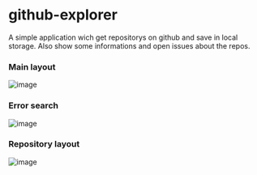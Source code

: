 # github-explorer

A simple application wich get repositorys on github and save in local storage. 
Also show some informations and open issues about the repos.



### Main layout
![image](https://user-images.githubusercontent.com/20348582/92035826-4c78e200-ed3d-11ea-8662-8a1d7f0b3f70.png)

### Error search
![image](https://user-images.githubusercontent.com/20348582/92035888-64e8fc80-ed3d-11ea-9b3d-1d4ca40b6a4c.png)

### Repository layout
![image](https://user-images.githubusercontent.com/20348582/92036097-b8f3e100-ed3d-11ea-99ac-755e8632172f.png)
